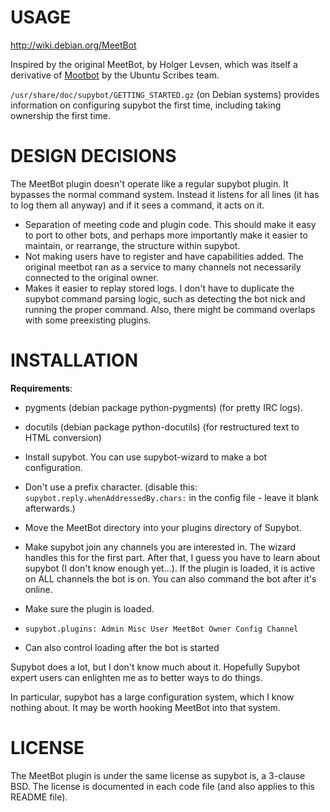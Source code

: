 USAGE
=====

http://wiki.debian.org/MeetBot

Inspired by the original MeetBot, by Holger Levsen, which was itself a derivative of [Mootbot](https://wiki.ubuntu.com/ScribesTeam/MootBot) by the Ubuntu Scribes team.

`/usr/share/doc/supybot/GETTING_STARTED.gz` (on Debian systems) provides information on configuring supybot the first time, including taking ownership the first time.


DESIGN DECISIONS
================

The MeetBot plugin doesn't operate like a regular supybot plugin.  It bypasses the normal command system.  Instead it listens for all lines (it has to log them all anyway) and if it sees a command, it acts on it.

* Separation of meeting code and plugin code.  This should make it easy to port to other bots, and perhaps more importantly make it easier to maintain, or rearrange, the structure within supybot.
* Not making users have to register and have capabilities added. The original meetbot ran as a service to many channels not necessarily connected to the original owner.
* Makes it easier to replay stored logs.  I don't have to duplicate the supybot command parsing logic, such as detecting the bot nick and running the proper command.  Also, there might be command overlaps with some preexisting plugins.


INSTALLATION
============

**Requirements**:

* pygments (debian package python-pygments) (for pretty IRC logs).
* docutils (debian package python-docutils) (for restructured text to HTML conversion)

* Install supybot.  You can use supybot-wizard to make a bot configuration.
 * Don't use a prefix character.  (disable this: `supybot.reply.whenAddressedBy.chars:` in the config file - leave it blank afterwards.)
* Move the MeetBot directory into your plugins directory of Supybot.
* Make supybot join any channels you are interested in.  The wizard handles this for the first part.  After that, I guess you have to learn about supybot (I don't know enough yet...).  If the plugin is loaded, it is active on ALL channels the bot is on. You can also command the bot after it's online.
* Make sure the plugin is loaded.
 * `supybot.plugins: Admin Misc User MeetBot Owner Config Channel`
 * Can also control loading after the bot is started

Supybot does a lot, but I don't know much about it.  Hopefully Supybot expert users can enlighten me as to better ways to do things.

In particular, supybot has a large configuration system, which I know nothing about.  It may be worth hooking MeetBot into that system.


LICENSE
=======

The MeetBot plugin is under the same license as supybot is, a 3-clause BSD.  The license is documented in each code file (and also applies to this README file).
